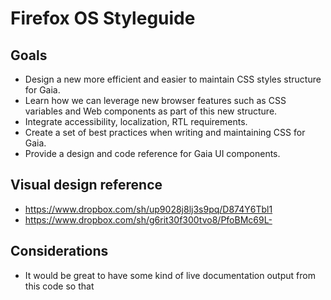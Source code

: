# Firefox OS Styleguide

## Goals
* Design a new more efficient and easier to maintain CSS styles structure for Gaia.
* Learn how we can leverage new browser features such as CSS variables and Web components as part of this new structure.
* Integrate accessibility, localization, RTL requirements.
* Create a set of best practices when writing and maintaining CSS for Gaia.
* Provide a design and code reference for Gaia UI components.

## Visual design reference
* https://www.dropbox.com/sh/up9028j8lj3s9pq/D874Y6Tbl1
* https://www.dropbox.com/sh/g6rit30f300tvo8/PfoBMc69L-

## Considerations
* It would be great to have some kind of live documentation output from this code so that 